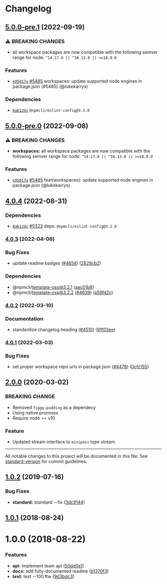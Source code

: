 # Changelog

## [5.0.0-pre.1](https://github.com/timothybonci/cli/compare/libnpmteam-v5.0.0-pre.0...libnpmteam-v5.0.0-pre.1) (2022-09-19)

### ⚠️ BREAKING CHANGES

* all workspace packages are now compatible with the following semver range for node: `^14.17.0 || ^16.13.0 || >=18.0.0`

### Features

* [`e95017a`](https://github.com/timothybonci/cli/commit/e95017a07b041cbb3293e659dad853f76462c108) [#5485](https://github.com/timothybonci/cli/pull/5485) workspaces: update supported node engines in package.json (#5485) (@lukekarrys)

### Dependencies

* [`8ab12dc`](https://github.com/timothybonci/cli/commit/8ab12dc32b26db770b868cf694cedab38f4e7460) `@npmcli/eslint-config@3.1.0`

## [5.0.0-pre.0](https://github.com/npm/cli/compare/libnpmteam-v4.0.4...libnpmteam-v5.0.0-pre.0) (2022-09-08)

### ⚠ BREAKING CHANGES

* **workspaces:** all workspace packages are now compatible with the following semver range for node: `^14.17.0 || ^16.13.0 || >=18.0.0`

### Features

  * [`e95017a`](https://github.com/npm/cli/commit/e95017a07b041cbb3293e659dad853f76462c108) [#5485](https://github.com/npm/cli/pull/5485) feat(workspaces): update supported node engines in package.json (@lukekarrys)

## [4.0.4](https://github.com/npm/cli/compare/libnpmteam-v4.0.3...libnpmteam-v4.0.4) (2022-08-31)

### Dependencies

  * [`8ab12dc`](https://github.com/npm/cli/commit/8ab12dc32b26db770b868cf694cedab38f4e7460) [#5323](https://github.com/npm/cli/pull/5323) deps: `@npmcli/eslint-config@3.1.0`

### [4.0.3](https://github.com/npm/cli/compare/libnpmteam-v4.0.2...libnpmteam-v4.0.3) (2022-04-06)


### Bug Fixes

* update readme badges ([#4658](https://github.com/npm/cli/issues/4658)) ([2829cb2](https://github.com/npm/cli/commit/2829cb28a432b5ff7beeeb3bf3e7e2e174c1121d))


### Dependencies

* @npmcli/template-oss@3.2.1 ([aac01b8](https://github.com/npm/cli/commit/aac01b89caf6336a2eb34d696296303cdadd5c08))
* @npmcli/template-oss@3.2.2 ([#4639](https://github.com/npm/cli/issues/4639)) ([a59fd2c](https://github.com/npm/cli/commit/a59fd2cb863245fce56f96c90ac854e62c5c4d6f))

### [4.0.2](https://www.github.com/npm/cli/compare/libnpmteam-v4.0.1...libnpmteam-v4.0.2) (2022-03-10)


### Documentation

* standardize changelog heading ([#4510](https://www.github.com/npm/cli/issues/4510)) ([91f03ee](https://www.github.com/npm/cli/commit/91f03ee618bc635f9cfbded735fe98bbfa9d643f))

### [4.0.1](https://www.github.com/npm/cli/compare/libnpmteam-vlibnpmteam@4.0.0...libnpmteam-v4.0.1) (2022-03-03)


### Bug Fixes

* set proper workspace repo urls in package.json ([#4476](https://www.github.com/npm/cli/issues/4476)) ([0cfc155](https://www.github.com/npm/cli/commit/0cfc155db5f11ce23419e440111d99a63bf39754))

## [2.0.0](https://github.com/npm/libnpmteam/compare/v1.0.2...v2.0.0) (2020-03-02)

### BREAKING CHANGE
- Removed `figgy-pudding` as a dependecy
- Using native promises
- Require node >= v10

### Feature
- Updated stream interface to `minipass` type stream

---

All notable changes to this project will be documented in this file. See [standard-version](https://github.com/conventional-changelog/standard-version) for commit guidelines.

<a name="1.0.2"></a>
## [1.0.2](https://github.com/npm/libnpmteam/compare/v1.0.1...v1.0.2) (2019-07-16)


### Bug Fixes

* **standard:** standard --fix ([3dc9144](https://github.com/npm/libnpmteam/commit/3dc9144))



<a name="1.0.1"></a>
## [1.0.1](https://github.com/npm/libnpmteam/compare/v1.0.0...v1.0.1) (2018-08-24)



<a name="1.0.0"></a>
# 1.0.0 (2018-08-22)


### Features

* **api:** implement team api ([50dd0e1](https://github.com/npm/libnpmteam/commit/50dd0e1))
* **docs:** add fully-documented readme ([b1370f3](https://github.com/npm/libnpmteam/commit/b1370f3))
* **test:** test --100 ftw ([9d3bdc3](https://github.com/npm/libnpmteam/commit/9d3bdc3))
